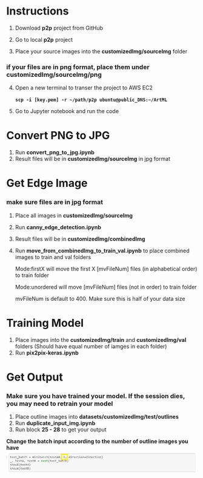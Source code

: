 # Instructions
1. Download **p2p** project from GitHub

2. Go to local **p2p** project

3. Place your source images into the **customizedImg/sourceImg** folder 

### if your files are in png format, place them under customizedImg/sourceImg/png
   
4. Open a new terminal to transer the project to AWS EC2
 
    **`scp -i [key.pem] -r ~/path/p2p ubuntu@public_DNS:~/ArtML`**
 
5. Go to Jupyter notebook and run the code

# Convert PNG to JPG

1. Run **convert_png_to_jpg.ipynb**
2. Result files will be in **customizedImg/sourceImg** in jpg format

# Get Edge Image

### make sure files are in jpg format

1. Place all images in **customizedImg/sourceImg**
2. Run **canny_edge_detection.ipynb**
3. Result files will be in **customizedImg/combinedImg**
4. Run **move_from_combinedImg_to_train_val.ipynb** to place combined images to train and val folders
      
      Mode:firstX will move the first X [mvFileNum] files (in alphabetical order) to train folder
      
      Mode:unordered will move [mvFileNum] files (not in order) to train folder
      
      mvFileNum is default to 400. Make sure this is half of your data size


# Training Model

1. Place images into the **customizedImg/train** and **customizedImg/val** folders (Should have equal number of iamges in each folder)
2. Run **pix2pix-keras.ipynb**

# Get Output

### Make sure you have trained your model. If the session dies, you may need to retrain your model

1. Place outline images into **datasets/customizedImg/test/outlines**
2. Run **duplicate_input_img.ipynb**
3. Run block **25 - 28** to get your output

**Change the batch input according to the number of outline images you have**
![alt text](https://github.com/deepm/artml/blob/master/proj2/p2p/documentImg/Capture.PNG)
